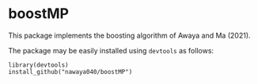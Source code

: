 # boostMP

This package implements the boosting algorithm of Awaya and Ma (2021).

The package may be easily installed using `devtools` as follows:

```
library(devtools)
install_github("nawaya040/boostMP")
```
